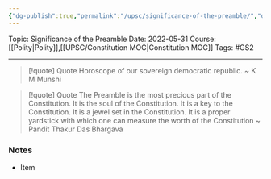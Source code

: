 ```yaml
---
{"dg-publish":true,"permalink":"/upsc/significance-of-the-preamble/","dgHomeLink":true,"dgPassFrontmatter":false}
---
```


Topic: Significance of the Preamble
Date: 2022-05-31
Course: [[Polity|Polity]],[[UPSC/Constitution MOC|Constitution MOC]]
Tags: #GS2 

---

> [!quote] Quote
>  Horoscope of our sovereign democratic republic.
>  ~ K M Munshi

> [!quote] Quote
> The Preamble is the most precious part of the Constitution. It is the soul of the Constitution. It is a key to the Constitution. It is a jewel set in the Constitution. It is a proper yardstick with which one can measure the worth of the Constitution
> ~ Pandit Thakur Das Bhargava








### Notes
- Item




